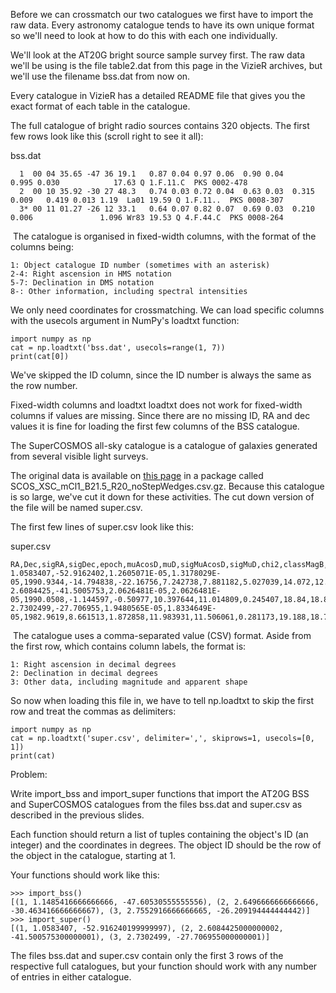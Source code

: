 Before we can crossmatch our two catalogues we first have to import the raw data. Every astronomy catalogue tends to have its own unique format so we'll need to look at how to do this with each one individually.

We'll look at the AT20G bright source sample survey first. The raw data we'll be using is the file table2.dat from this page in the VizieR archives, but we'll use the filename bss.dat from now on.

Every catalogue in VizieR has a detailed README file that gives you the exact format of each table in the catalogue.

The full catalogue of bright radio sources contains 320 objects. The first few rows look like this (scroll right to see it all):

bss.dat
```
  1  00 04 35.65 -47 36 19.1   0.87 0.04 0.97 0.06  0.90 0.04                0.995 0.030            17.63 Q 1.F.11.C  PKS 0002-478
  2  00 10 35.92 -30 27 48.3   0.74 0.03 0.72 0.04  0.63 0.03  0.315 0.009   0.419 0.013 1.19  La01 19.59 Q 1.F.11..  PKS 0008-307
  3* 00 11 01.27 -26 12 33.1   0.64 0.07 0.82 0.07  0.69 0.03  0.210 0.006               1.096 Wr83 19.53 Q 4.F.44.C  PKS 0008-264
```
​
The catalogue is organised in fixed-width columns, with the format of the columns being:
~~~
1: Object catalogue ID number (sometimes with an asterisk)
2-4: Right ascension in HMS notation
5-7: Declination in DMS notation
8-: Other information, including spectral intensities
~~~
We only need coordinates for crossmatching. We can load specific columns with the usecols argument in NumPy's loadtxt function:

 ~~~
import numpy as np
cat = np.loadtxt('bss.dat', usecols=range(1, 7))
print(cat[0])
~~~
We've skipped the ID column, since the ID number is always the same as the row number.

Fixed-width columns and loadtxt
loadtxt does not work for fixed-width columns if values are missing. Since there are no missing ID, RA and dec values it is fine for loading the first few columns of the BSS catalogue.



The SuperCOSMOS all-sky catalogue is a catalogue of galaxies generated from several visible light surveys.

The original data is available on [this page](http://ssa.roe.ac.uk/allSky) in a package called SCOS_XSC_mCl1_B21.5_R20_noStepWedges.csv.gz. Because this catalogue is so large, we've cut it down for these activities. The cut down version of the file will be named super.csv.

The first few lines of super.csv look like this:

super.csv
```
RA,Dec,sigRA,sigDec,epoch,muAcosD,muD,sigMuAcosD,sigMuD,chi2,classMagB,classMagR1,classMagR2,classMagI,meanClass,classB,classR1,classR2,classI,ellipB,ellipR1,ellipR2,ellipI,qualB,qualR1,qualR2,qualI
1.0583407,-52.9162402,1.2605071E-05,1.3178029E-05,1990.9344,-14.794838,-22.16756,7.242738,7.881182,5.027039,14.072,12.997,13.293,12.74,1,1,1,1,1,0.182453,0.234902,0.213206,0.19472,16,16,16,16
2.6084425,-41.5005753,2.0626481E-05,2.0626481E-05,1990.0508,-1.144597,-0.50977,10.397644,11.014809,0.245407,18.84,18.834,18.387,18.929,2,2,2,2,2,0.106605,0.112284,0.137899,0.091846,0,0,0,0
2.7302499,-27.706955,1.9480565E-05,1.8334649E-05,1982.9619,8.661513,1.872858,11.983931,11.506061,0.281173,19.188,18.723,18.74,18.993,2,2,2,2,1,0.117095,0.174671,0.020132,0.280859,0,0,0,0
```
​
The catalogue uses a comma-separated value (CSV) format. Aside from the first row, which contains column labels, the format is:
~~~
1: Right ascension in decimal degrees
2: Declination in decimal degrees
3: Other data, including magnitude and apparent shape
~~~
So now when loading this file in, we have to tell np.loadtxt to skip the first row and treat the commas as delimiters:

 ~~~
import numpy as np
cat = np.loadtxt('super.csv', delimiter=',', skiprows=1, usecols=[0, 1])
print(cat)
~~~

Problem:

Write import_bss and import_super functions that import the AT20G BSS and SuperCOSMOS catalogues from the files bss.dat and super.csv as described in the previous slides.

Each function should return a list of tuples containing the object's ID (an integer) and the coordinates in degrees. The object ID should be the row of the object in the catalogue, starting at 1.

Your functions should work like this:
~~~
>>> import_bss()
[(1, 1.1485416666666666, -47.60530555555556), (2, 2.6496666666666666, -30.463416666666667), (3, 2.7552916666666665, -26.209194444444442)]
>>> import_super()
[(1, 1.0583407, -52.916240199999997), (2, 2.6084425000000002, -41.500575300000001), (3, 2.7302499, -27.706955000000001)]
~~~
The files bss.dat and super.csv contain only the first 3 rows of the respective full catalogues, but your function should work with any number of entries in either catalogue.